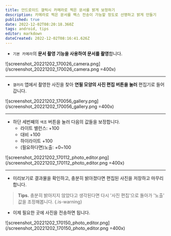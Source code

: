 ```yaml
---
title: 안드로이드 갤럭시 카메라로 찍은 문서를 밝게 보정하기
description: 카메라로 찍은 문서를 팩스 전송이 가능할 정도로 선명하고 밝게 만들기
published: true
date: 2022-12-02T08:20:18.360Z
tags: android, tips
editor: markdown
dateCreated: 2022-12-02T08:16:41.626Z
---
```


- `기본 카메라`의 **문서 촬영 기능을 사용하여 문서를 촬영**합니다.

![screenshot_20221202_170026_camera.png](/screenshot_20221202_170026_camera.png =400x)

---

- `갤러리` 앱에서 촬영한 사진을 찾아 **연필 모양의 사진 편집 버튼을 눌러** 편집기로 들어갑니다. 

![screenshot_20221202_170056_gallery.png](/screenshot_20221202_170056_gallery.png =400x)

---

- 하단 세번째의 `색조` 버튼을 눌러 다음의 값들을 보정합니다.
  - 라이트 밸런스: +100
  - 대비 +100
  - 하이라이트 +100
  - (필요하다면)노출: +0~100

![screenshot_20221202_170112_photo_editor.png](/screenshot_20221202_170112_photo_editor.png =400x)

---

- 미리보기로 결과물을 확인하고, 충분히 밝아졌다면 편집된 사진을 저장하고 마무리합니다.

> **Tips.** 충분히 밝아지지 않았다고 생각된다면 다시 '사진 편집'으로 돌아가 '노출' 값을 조정해봅니다.
{.is-warning}

- 이제 필요한 곳에 사진을 전송하면 됩니다.

![screenshot_20221202_170150_photo_editor.png](/screenshot_20221202_170150_photo_editor.png =400x)
